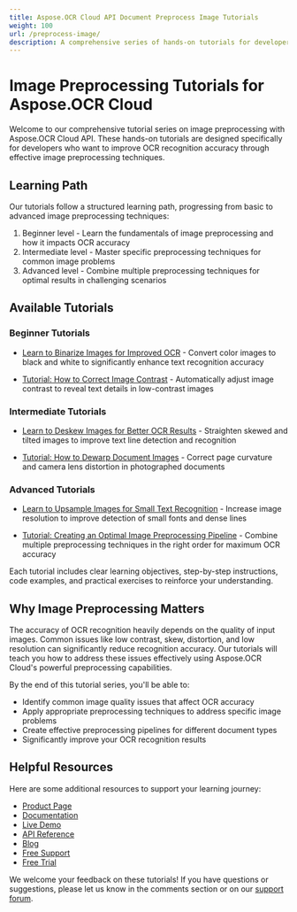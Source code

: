 ```yaml
---
title: Aspose.OCR Cloud API Document Preprocess Image Tutorials
weight: 100
url: /preprocess-image/
description: A comprehensive series of hands-on tutorials for developers to learn image preprocessing techniques with Aspose.OCR Cloud API.
---
```


# Image Preprocessing Tutorials for Aspose.OCR Cloud

Welcome to our comprehensive tutorial series on image preprocessing with Aspose.OCR Cloud API. These hands-on tutorials are designed specifically for developers who want to improve OCR recognition accuracy through effective image preprocessing techniques.

## Learning Path

Our tutorials follow a structured learning path, progressing from basic to advanced image preprocessing techniques:

1. Beginner level - Learn the fundamentals of image preprocessing and how it impacts OCR accuracy
2. Intermediate level - Master specific preprocessing techniques for common image problems
3. Advanced level - Combine multiple preprocessing techniques for optimal results in challenging scenarios

## Available Tutorials

### Beginner Tutorials

- [Learn to Binarize Images for Improved OCR](/preprocess-image/binarize-image/) - Convert color images to black and white to significantly enhance text recognition accuracy

- [Tutorial: How to Correct Image Contrast](/preprocess-image/correct-contrast/) - Automatically adjust image contrast to reveal text details in low-contrast images

### Intermediate Tutorials

- [Learn to Deskew Images for Better OCR Results](/preprocess-image/deskew-image/) - Straighten skewed and tilted images to improve text line detection and recognition

- [Tutorial: How to Dewarp Document Images](/preprocess-image/dewarp-image/) - Correct page curvature and camera lens distortion in photographed documents

### Advanced Tutorials

- [Learn to Upsample Images for Small Text Recognition](/preprocess-image/upsample-image/) - Increase image resolution to improve detection of small fonts and dense lines

- [Tutorial: Creating an Optimal Image Preprocessing Pipeline](/preprocess-image/preprocessing-pipeline/) - Combine multiple preprocessing techniques in the right order for maximum OCR accuracy

Each tutorial includes clear learning objectives, step-by-step instructions, code examples, and practical exercises to reinforce your understanding.

## Why Image Preprocessing Matters

The accuracy of OCR recognition heavily depends on the quality of input images. Common issues like low contrast, skew, distortion, and low resolution can significantly reduce recognition accuracy. Our tutorials will teach you how to address these issues effectively using Aspose.OCR Cloud's powerful preprocessing capabilities.

By the end of this tutorial series, you'll be able to:
- Identify common image quality issues that affect OCR accuracy
- Apply appropriate preprocessing techniques to address specific image problems
- Create effective preprocessing pipelines for different document types
- Significantly improve your OCR recognition results

## Helpful Resources

Here are some additional resources to support your learning journey:

- [Product Page](https://products.aspose.cloud/ocr/)
- [Documentation](https://docs.aspose.cloud/ocr/)
- [Live Demo](https://products.aspose.app/ocr/family)
- [API Reference](https://reference.aspose.cloud/ocr/)
- [Blog](https://blog.aspose.cloud/category/ocr/)
- [Free Support](https://forum.aspose.cloud/c/ocr/12/)
- [Free Trial](https://dashboard.aspose.cloud/#/apps)

We welcome your feedback on these tutorials! If you have questions or suggestions, please let us know in the comments section or on our [support forum](https://forum.aspose.cloud/c/ocr/12/).
